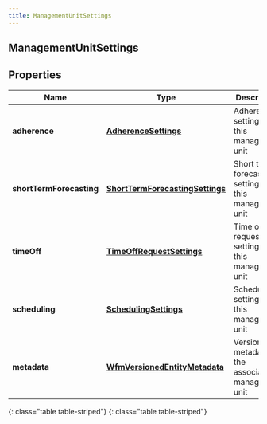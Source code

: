 ```yaml
---
title: ManagementUnitSettings
---
```

## ManagementUnitSettings


## Properties

| Name | Type | Description | Notes |
| ------------ | ------------- | ------------- | ------------- |
| **adherence** | [**AdherenceSettings**](AdherenceSettings.html) | Adherence settings for this management unit |  [optional] |
| **shortTermForecasting** | [**ShortTermForecastingSettings**](ShortTermForecastingSettings.html) | Short term forecasting settings for this management unit |  [optional] |
| **timeOff** | [**TimeOffRequestSettings**](TimeOffRequestSettings.html) | Time off request settings for this management unit |  [optional] |
| **scheduling** | [**SchedulingSettings**](SchedulingSettings.html) | Scheduling settings for this management unit |  [optional] |
| **metadata** | [**WfmVersionedEntityMetadata**](WfmVersionedEntityMetadata.html) | Version info metadata for the associated management unit |  |
{: class="table table-striped"}
{: class="table table-striped"}


